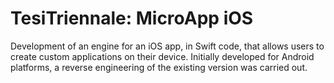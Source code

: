 # TesiTriennale: MicroApp iOS
Development of an engine for an iOS app, in Swift code, that allows users to create custom applications on their device. Initially developed for Android platforms, a reverse engineering of the existing version was carried out.
